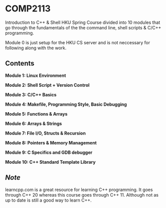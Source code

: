 # COMP2113
 Introduction to C++ & Shell
 HKU Spring Course divided into 10 modules that go through the fundamentals of the
 the command line, shell scripts & C/C++ programming.

Module 0 is just setup for the HKU CS server and is not neccessary for following along
with the work.

## Contents

**Module 1: Linux Environment**


**Module 2: Shell Script + Version Control**


**Module 3: C/C++ Basics**


**Module 4: Makefile, Programming Style, Basic Debugging**


**Module 5: Functions & Arrays**


**Module 6: Arrays & Strings**


**Module 7: File I/O, Structs & Recursion**


**Module 8: Pointers & Memory Management**


**Module 9: C Specifics and GDB debugger**


**Module 10: C++ Standard Template Library**


## _Note_

learncpp.com is a great resource for learning C++ programming. It goes through 
C++ 20 whereas this course goes through C++ 11. Although not as up to date is still 
a good way to learn C++.
